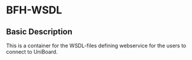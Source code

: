# BFH-WSDL

## Basic Description

This is a container for the WSDL-files defining webservice for the users to connect to UniBoard.
